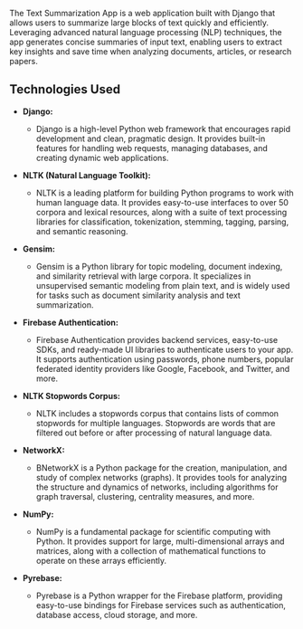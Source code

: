
The Text Summarization App is a web application built with Django that allows users to summarize large blocks of text quickly and efficiently. Leveraging advanced natural language processing (NLP) techniques, the app generates concise summaries of input text, enabling users to extract key insights and save time when analyzing documents, articles, or research papers.

## Technologies Used

- **Django:** 
  - Django is a high-level Python web framework that encourages rapid development and clean, pragmatic design. It provides built-in features for handling web requests, managing databases, and creating dynamic web applications.

- **NLTK (Natural Language Toolkit):**
  - NLTK is a leading platform for building Python programs to work with human language data. It provides easy-to-use interfaces to over 50 corpora and lexical resources, along with a suite of text processing libraries for classification, tokenization, stemming, tagging, parsing, and semantic reasoning.

- **Gensim:**
  - Gensim is a Python library for topic modeling, document indexing, and similarity retrieval with large corpora. It specializes in unsupervised semantic modeling from plain text, and is widely used for tasks such as document similarity analysis and text summarization.

- **Firebase Authentication:**
  - Firebase Authentication provides backend services, easy-to-use SDKs, and ready-made UI libraries to authenticate users to your app. It supports authentication using passwords, phone numbers, popular federated identity providers like Google, Facebook, and Twitter, and more.

- **NLTK Stopwords Corpus:**
  - NLTK includes a stopwords corpus that contains lists of common stopwords for multiple languages. Stopwords are words that are filtered out before or after processing of natural language data.

- **NetworkX:**
  - BNetworkX is a Python package for the creation, manipulation, and study of complex networks (graphs). It provides tools for analyzing the structure and dynamics of networks, including algorithms for graph traversal, clustering, centrality measures, and more.

- **NumPy:**
  - NumPy is a fundamental package for scientific computing with Python. It provides support for large, multi-dimensional arrays and matrices, along with a collection of mathematical functions to operate on these arrays efficiently.

- **Pyrebase:**
  - Pyrebase is a Python wrapper for the Firebase platform, providing easy-to-use bindings for Firebase services such as authentication, database access, cloud storage, and more.

